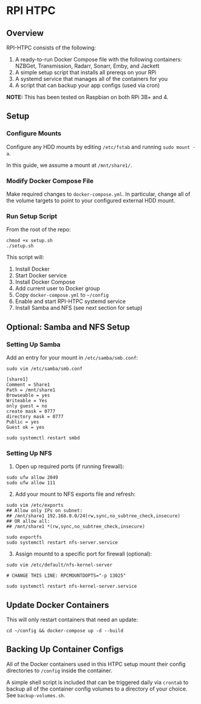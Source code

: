 # RPI HTPC

## Overview

RPI-HTPC consists of the following:

1. A ready-to-run Docker Compose file with the following containers: NZBGet, Transmission, Radarr, Sonarr, Emby, and Jackett
2. A simple setup script that installs all prereqs on your RPi
3. A systemd service that manages all of the containers for you
4. A script that can backup your app configs (used via cron)

**NOTE:** This has been tested on Raspbian on both RPi 3B+ and 4.

## Setup

### Configure Mounts

Configure any HDD mounts by editing `/etc/fstab` and running `sudo mount -a`.

In this guide, we assume a mount at `/mnt/share1/`.

### Modify Docker Compose File

Make required changes to `docker-compose.yml`.  In particular, change all of the volume targets to point to your configured external HDD mount.

### Run Setup Script

From the root of the repo:

```
chmod +x setup.sh
./setup.sh
```

This script will:

1. Install Docker
2. Start Docker service
3. Install Docker Compose
4. Add current user to Docker group
5. Copy `docker-compose.yml` to `~/config`
6. Enable and start RPI-HTPC systemd service
7. Install Samba and NFS (see next section for setup)

## Optional: Samba and NFS Setup

### Setting Up Samba

Add an entry for your mount in `/etc/samba/smb.conf`:

```
sudo vim /etc/samba/smb.conf

[share1]
Comment = Share1
Path = /mnt/share1
Browseable = yes
Writeable = Yes
only guest = no
create mask = 0777
directory mask = 0777
Public = yes
Guest ok = yes

sudo systemctl restart smbd
```

### Setting Up NFS

1. Open up required ports (if running firewall):

```
sudo ufw allow 2049
sudo ufw allow 111
```

2. Add your mount to NFS exports file and refresh:

```
sudo vim /etc/exports
## Allow only IPs on subnet:
## /mnt/share1 192.168.0.0/24(rw,sync,no_subtree_check,insecure)
## OR allow all:
## /mnt/share1 *(rw,sync,no_subtree_check,insecure)

sudo exportfs
sudo systemctl restart nfs-server.service
```

3. Assign mountd to a specific port for firewall (optional):

```
sudo vim /etc/default/nfs-kernel-server

# CHANGE THIS LINE: RPCMOUNTDOPTS="-p 13025"

sudo systemctl restart nfs-kernel-server.service
```

## Update Docker Containers

This will only restart containers that need an update:

```
cd ~/config && docker-compose up -d --build
```

## Backing Up Container Configs

All of the Docker containers used in this HTPC setup mount their config directories to `/config` inside the container.

A simple shell script is included that can be triggered daily via `crontab` to backup all of the container config volumes to a directory of your choice.  See `backup-volumes.sh`.
